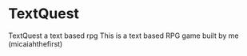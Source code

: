 TextQuest
=========

TextQuest a text based rpg
This is a text based RPG game built by me (micaiahthefirst)
